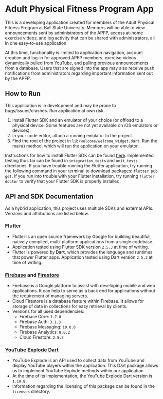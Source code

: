 # Adult Physical Fitness Program App
This is a developing application created for members of the Adult Physical Fitness Program at Ball State University. Members will be able to view announcements sent by administrators of the APFP, access at-home exercise videos, and log activity that can be shared with administrators, all in one easy-to-use application. 

At this time, functionality is limited to application navigation, account creation and log-in for approved APFP members, exercise videos dynamically pulled from YouTube, and pulling previous announcements from a database. Users that are signed into the app may also receive push notifications from administrators regarding important information sent out by the APFP.


## How to Run
This application is in development and may be prone to bugs/issues/crashes. Run application at own risk.
1. Install Flutter SDK and an emulator of your choice (or offload to a physical device. Some features are not yet available on iOS emulators or devices).
2. In your code editor, attach a running emulator to the project.
3. Find the root of the project in `lib/welcome/welcome_widget.dart`. Run the main() method, which will run the application on your emulator.

Instructions for how to install Flutter SDK can be found [here](https://docs.flutter.dev/get-started/install). Implemented testing thus far can be found in `integration_tests` and `unit_tests` directories. If you have trouble running the Flutter application, try running the following command in your terminal to download packages: `flutter pub get`. If you run into trouble with your Flutter installation, try running `flutter doctor` to verify that your Flutter SDK is properly installed.

## API and SDK Documentation
As a hybrid application, this project uses multiple SDKs and external APIs. Versions and attributions are listed below.

  ### [Flutter](https://flutter.dev/)
  - Flutter is an open source framework by Google for building beautiful, natively compiled, multi-platform applications from a single codebase.
  - Application tested using Flutter SDK version `2.5.3` at time of writing.
  - Flutter is powered by **Dart**, which provides the language and runtimes that power Flutter apps. Application tested using Dart version `2.5.3` at time of writing.

  ### [Firebase](https://firebase.google.com/) and [Firestore](https://firebase.google.com/docs/firestore)
  - Firebase is a Google platform to assist with developing mobile and web applications. It can help to serve as a back end for applications without the requirement of managing servers.
  - Cloud Firestore is a database feature within Firebase. It allows for storage of data in collections for easy retrieval by clients.
  - Versions for all used dependencies:
    - Firebase Core: `1.7.0`
    - Firebase Auth: `3.1.3`
    - Firebase Messaging: `10.0.0`
    - Firebase Analytics: `8.0.2`
    - Cloud Firestore: `2.5.3`

  ### [YouTube Explode Dart](https://pub.dev/packages/youtube_explode_dart)
  - YouTube Explode is an API used to collect data from YouTube and display YouTube players within the application. This Dart package allows us to implement YouTube Explode methods within our application.
  - At the time of its implementation, the YouTube Explode Dart version is `1.10.8`.
  - Information regarding the licensing of this package can be found in the `licenses` directory.


